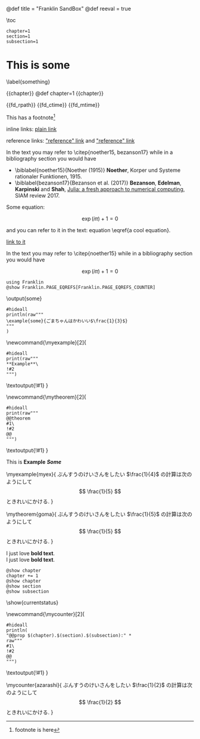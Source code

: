 @def title = "Franklin SandBox"
@def reeval = true

\toc <!-- table of contents -->


```julia:localstate
chapter=1
section=1
subsection=1
```


# This is some

\label{something}

{{chapter}}
@def chapter=1
{{chapter}}

{{fd_rpath}}
{{fd_ctime}}
{{fd_mtime}}

This has a footnote[^1]

[^1]: footnote is here

inline links: [plain link](https:://www.wikipedia.org)

reference links: ["reference" link][reflink] and ["reference" link][]

[reflink]: https://www.wikipedia.org
["reference" link]: https://www.wikipedia.org

In the text you may refer to \citep{noether15, bezanson17} while in a bibliography section you would have

* \biblabel{noether15}{Noether (1915)} **Noether**, Korper und Systeme rationaler Funktionen, 1915.
* \biblabel{bezanson17}{Bezanson et al. (2017)} **Bezanson**, **Edelman**, **Karpinski** and **Shah**, [Julia: a fresh approach to numerical computing](https://julialang.org/publications/julia-fresh-approach-BEKS.pdf), SIAM review 2017.

Some equation:

$$\exp(i\pi) + 1 = 0 \label{a cool equation}$$

and you can refer to it in the text: equation \eqref{a cool equation}.

[link to it](#something)

In the text you may refer to \citep{noether15} while in a bibliography section you would have

$$\exp(i\pi) + 1 = 0 \label{a cool equation}$$


```julia:some
using Franklin
@show Franklin.PAGE_EQREFS[Franklin.PAGE_EQREFS_COUNTER]
```

\output{some}

```julia:sy
#hideall
println(raw"""
\example{some}{ごまちゃんはかわいい$\frac{1}{3}$}
"""
)
```

\newcommand{\myexample}[2]{
```julia:!#1
#hideall
print(raw"""
**Example**\
!#2
""")
```
\textoutput{!#1}
}

\newcommand{\mytheorem}[2]{
```julia:!#1
#hideall
print(raw"""
@@theorem
#1\
!#2
@@
""")
```
\textoutput{!#1}
}


This is **Example** **_Some_**

\myexample{myex}{
ぶんすうのけいさんをしたい $\frac{1}{4}$ の計算は次のようにして
$$
\frac{1}{5}
$$
ときれいにかける.
}


\mytheorem{goma}{
ぶんすうのけいさんをしたい $\frac{1}{5}$ の計算は次のようにして
$$
\frac{1}{5}
$$
ときれいにかける.
}

I just love **bold text**. \
I just love __bold text__.

```julia:currentstatus
@show chapter
chapter += 1
@show chapter
@show section
@show subsection
```

\show{currentstatus}

\newcommand{\mycounter}[2]{
```julia:!#1
#hideall
println(
"@@prop $(chapter).$(section).$(subsection):" *
raw"""
#1\
!#2
@@
""")
```
\textoutput{!#1}
}

\mycounter{azarashi}{
ぶんすうのけいさんをしたい $\frac{1}{2}$ の計算は次のようにして
$$
\frac{1}{2}
$$
ときれいにかける.
}
